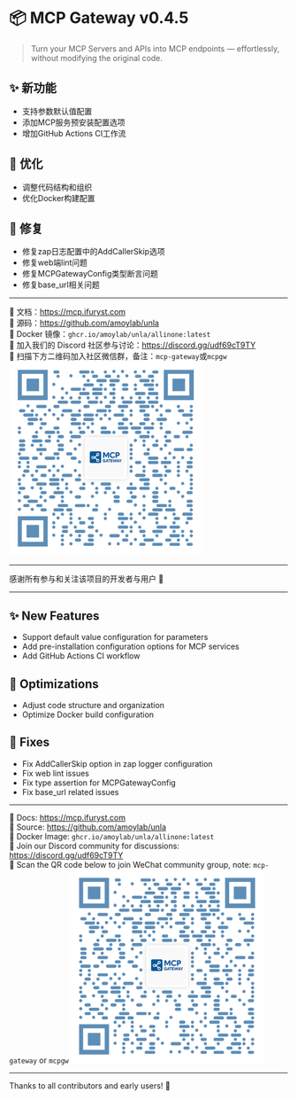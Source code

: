 # 📦 MCP Gateway v0.4.5

> Turn your MCP Servers and APIs into MCP endpoints — effortlessly, without modifying the original code.

## ✨ 新功能

- 支持参数默认值配置
- 添加MCP服务预安装配置选项
- 增加GitHub Actions CI工作流

## 🔧 优化

- 调整代码结构和组织
- 优化Docker构建配置

## 🐛 修复

- 修复zap日志配置中的AddCallerSkip选项
- 修复web端lint问题
- 修复MCPGatewayConfig类型断言问题
- 修复base_url相关问题

---

📘 文档：https://mcp.ifuryst.com  
🐙 源码：https://github.com/amoylab/unla  
🐳 Docker 镜像：`ghcr.io/amoylab/unla/allinone:latest`  
💬 加入我们的 Discord 社区参与讨论：https://discord.gg/udf69cT9TY  
🔗 扫描下方二维码加入社区微信群，备注：`mcp-gateway`或`mcpgw`
<img src="https://github.com/amoylab/unla/blob/main/web/public/wechat-qrcode.png" alt="微信群二维码" width="350" height="350" />

---

感谢所有参与和关注该项目的开发者与用户 💖

---

## ✨ New Features

- Support default value configuration for parameters
- Add pre-installation configuration options for MCP services
- Add GitHub Actions CI workflow

## 🔧 Optimizations

- Adjust code structure and organization
- Optimize Docker build configuration

## 🐛 Fixes

- Fix AddCallerSkip option in zap logger configuration
- Fix web lint issues
- Fix type assertion for MCPGatewayConfig
- Fix base_url related issues

---

📘 Docs: https://mcp.ifuryst.com  
🐙 Source: https://github.com/amoylab/unla  
🐳 Docker Image: `ghcr.io/amoylab/unla/allinone:latest`  
💬 Join our Discord community for discussions: https://discord.gg/udf69cT9TY  
🔗 Scan the QR code below to join WeChat community group, note: `mcp-gateway` or `mcpgw`
<img src="https://github.com/amoylab/unla/blob/main/web/public/wechat-qrcode.png" alt="WeChat QR Code" width="350" height="350" />

---

Thanks to all contributors and early users! 💖 